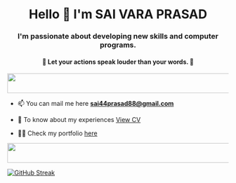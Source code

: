 
<h1 align="center"> Hello 👋 I'm SAI VARA PRASAD </h1>
<h3 align="center"> I'm passionate about developing new skills and computer programs. </h3>
<h4 align="center"> 🌟 Let your <b> actions </b> speak louder than your words. 🌟 </h4>
<img slign="center" src="https://github.com/Govindv7555/Govindv7555/blob/main/49e76e0596857673c5c80c85b84394c1.gif" width=800px height=45px>

- 📫 You can mail me here **sai44prasad88@gmail.com**
  
- 📄 To know about my experiences [View CV](https://drive.google.com/file/d/1Zh3rIodZhRnHyEO_CWOw7Fgx12Hvo-Eo/view?usp=sharing)

- 👨‍💻 Check my portfolio [here](https://dsp-portfolio.netlify.app/)
<img slign="center" src="https://github.com/Govindv7555/Govindv7555/blob/main/49e76e0596857673c5c80c85b84394c1.gif" width=800px height=45px>
                  
   [![GitHub Streak](https://streak-stats.demolab.com/?user=Saivaraprasad48)](https://git.io/streak-stats) 

